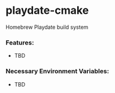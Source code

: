 # playdate-cmake
Homebrew Playdate build system

### Features:
- TBD

### Necessary Environment Variables:
- TBD
